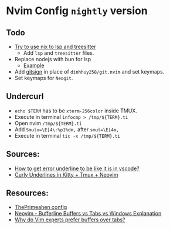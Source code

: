 # Nvim Config `nightly` version

## Todo

- [Try to use nix to lsp and treesitter](https://github.com/Kidsan/nixos-config/tree/main/home/programs/neovim)
  - Add `lsp` and `treesitter` files.
- Replace nodejs with bun for lsp
  - [Example](https://github.com/letieu/nvim-config/commit/237a314d06f87c528582d6da50d84ecac0fa7b27)
- Add [gitsign](https://github.com/lewis6991/gitsigns.nvim) in place of `dinhhuy258/git.nvim` and set keymaps.
- Set keymaps for `Neogit`.

## Undercurl

- `echo $TERM` has to be `xterm-256color` inside TMUX.
- Execute in terminal `infocmp > /tmp/${TERM}.ti`
- Open nvim `/tmp/${TERM}.ti`
- Add `Smulx=\E[4\:%p1%dm,` after `smul=\E[4m,`
- Execute in terminal `tic -x /tmp/${TERM}.ti`

## Sources:

- [How to get error underline to be like it is in vscode?](https://www.reddit.com/r/neovim/comments/11xsz20/comment/jd8cwvt/)
- [Curly Underlines in Kitty + Tmux + Neovim](https://evantravers.com/articles/2021/02/05/curly-underlines-in-kitty-tmux-neovim/)

## Resources:

- [ThePrimeahen config](https://github.com/ThePrimeagen/init.lua/tree/master)
- [Neovim - Bufferline Buffers vs Tabs vs Windows Explanation](https://www.youtube.com/watch?v=vJAmjAax2H0)
- [Why do Vim experts prefer buffers over tabs?](https://stackoverflow.com/questions/26708822/why-do-vim-experts-prefer-buffers-over-tabs/26710166#26710166)
